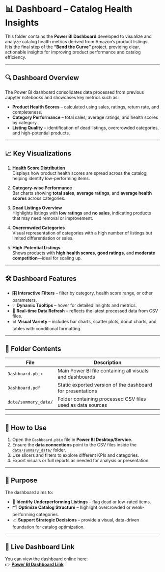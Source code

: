 # 📊 Dashboard – Catalog Health Insights

This folder contains the **Power BI Dashboard** developed to visualize and analyze catalog health metrics derived from Amazon’s product listings.  
It is the final step of the **“Bend the Curve”** project, providing clear, actionable insights for improving product performance and catalog efficiency.

---

## 🔍 Dashboard Overview

The Power BI dashboard consolidates data processed from previous Jupyter notebooks and showcases key metrics such as:

- **Product Health Scores** – calculated using sales, ratings, return rate, and completeness.  
- **Category Performance** – total sales, average ratings, and health scores by category.  
- **Listing Quality** – identification of dead listings, overcrowded categories, and high-potential products.

---

## 📈 Key Visualizations

1. **Health Score Distribution**  
   Displays how product health scores are spread across the catalog, helping identify low-performing items.

2. **Category-wise Performance**  
   Bar charts showing **total sales**, **average ratings**, and **average health scores** across categories.

3. **Dead Listings Overview**  
   Highlights listings with **low ratings** and **no sales**, indicating products that may need removal or improvement.

4. **Overcrowded Categories**  
   Visual representation of categories with a high number of listings but limited differentiation or sales.

5. **High-Potential Listings**  
   Shows products with **high health scores**, **good ratings**, and **moderate competition**—ideal for scaling up.

---

## 🛠️ Dashboard Features

- 🎛️ **Interactive Filters** – filter by category, health score range, or other parameters.  
- 💡 **Dynamic Tooltips** – hover for detailed insights and metrics.  
- 🔄 **Real-time Data Refresh** – reflects the latest processed data from CSV files.  
- 📊 **Visual Variety** – includes bar charts, scatter plots, donut charts, and tables with conditional formatting.

---

## 📂 Folder Contents

| File | Description |
|------|--------------|
| `Dashboard.pbix` | Main Power BI file containing all visuals and dashboards |
| `Dashboard.pdf` | Static exported version of the dashboard for presentations |
| [`data/summary_data/`](../data/summary_data/) | Folder containing processed CSV files used as data sources |

---

## 🚀 How to Use

1. Open the `Dashboard.pbix` file in **Power BI Desktop/Service**.  
2. Ensure the **data connections** point to the CSV files inside the [`data/summary_data/`](../data/summary_data/) folder.  
3. Use slicers and filters to explore different KPIs and categories.  
4. Export visuals or full reports as needed for analysis or presentation.

---

## 🎯 Purpose

The dashboard aims to:

- 🧩 **Identify Underperforming Listings** – flag dead or low-rated items.  
- 🗂️ **Optimize Catalog Structure** – highlight overcrowded or weak-performing categories.  
- 📈 **Support Strategic Decisions** – provide a visual, data-driven foundation for catalog optimization.

---

## 🔗 Live Dashboard Link

You can view the dashboard online here:  
👉 [**Power BI Dashboard Link**](https://app.powerbi.com/links/S6yBOPn61E?ctid=a56be167-9ffb-4100-a624-ae3e45045aa6&pbi_source=linkShare&bookmarkGuid=e25c7614-ccaf-4258-bb46-73ab87e3f25d)
